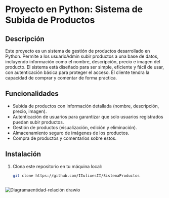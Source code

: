 # Proyecto en Python: Sistema de Subida de Productos

## Descripción

Este proyecto es un sistema de gestión de productos desarrollado en Python. Permite a los usuarioAdmin subir productos a una base de datos, incluyendo información como el nombre, descripción, precio e imagen del producto. El sistema está diseñado para ser simple, eficiente y fácil de usar, con autenticación básica para proteger el acceso.
El cliente tendra la capacidad de comprar y comentar de forma practica.

## Funcionalidades

- Subida de productos con información detallada (nombre, descripción, precio, imagen).
- Autenticación de usuarios para garantizar que solo usuarios registrados puedan subir productos.
- Gestión de productos (visualización, edición y eliminación).
- Almacenamiento seguro de imágenes de los productos.
- Compra de productos y comentarios sobre estos.

## Instalación

1. Clona este repositorio en tu máquina local:

   ```bash
   git clone https://github.com/IIulixesII/SistemaProductos


   
![Diagramaentidad-relación drawio](https://github.com/user-attachments/assets/0699128f-0190-45cc-b8aa-f92f5ae6eb66)
